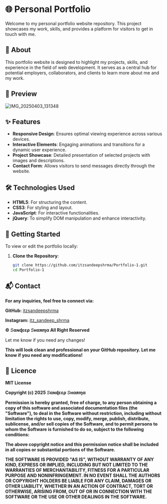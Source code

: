 # 🌐 Personal Portfolio

Welcome to my personal portfolio website repository. This project showcases my work, skills, and provides a platform for visitors to get in touch with me.

## 📖 About

This portfolio website is designed to highlight my projects, skills, and experience in the field of web development. It serves as a central hub for potential employers, collaborators, and clients to learn more about me and my work.

## 📸 Preview

![IMG_20250403_131348](https://github.com/user-attachments/assets/444c1aad-1fbd-4d2e-b207-1208fef2c913)



## ✨ Features

- **Responsive Design**: Ensures optimal viewing experience across various devices.
- **Interactive Elements**: Engaging animations and transitions for a dynamic user experience.
- **Project Showcase**: Detailed presentation of selected projects with images and descriptions.
- **Contact Form**: Allows visitors to send messages directly through the website.

## 🛠️ Technologies Used

- **HTML5**: For structuring the content.
- **CSS3**: For styling and layout.
- **JavaScript**: For interactive functionalities.
- **jQuery**: To simplify DOM manipulation and enhance interactivity.

## 🚀 Getting Started

To view or edit the portfolio locally:

1. **Clone the Repository**:
   ```bash
   git clone https://github.com/itzsandeepshrma/Portfolio-1.git
   cd Portfolio-1

## 📬 Contact

**For any inquiries, feel free to connect via:**

**GitHub:** [itzsandeepshrma](https://github.com/itzsandeepshrma)

**Instagram:** [itz_sandeep_shrma](https://instagram.com/itz_sandeep_shrma)

**© 𝚂αɴɖεερ 𝚂ʜαяɱα All Right Reserved**

Let me know if you need any changes!

**This will look clean and professional on your GitHub repository. Let me know if you need any modifications!**

## 📝 Licence 
  
**MIT License**

**Copyright (c) 2025 𝚂αɴɖεερ 𝚂ʜαяɱα**

**Permission is hereby granted, free of charge, to any person obtaining a copy
of this software and associated documentation files (the "Software"), to deal
in the Software without restriction, including without limitation the rights
to use, copy, modify, merge, publish, distribute, sublicense, and/or sell
copies of the Software, and to permit persons to whom the Software is
furnished to do so, subject to the following conditions:**

**The above copyright notice and this permission notice shall be included in all
copies or substantial portions of the Software.**

**THE SOFTWARE IS PROVIDED "AS IS", WITHOUT WARRANTY OF ANY KIND, EXPRESS OR
IMPLIED, INCLUDING BUT NOT LIMITED TO THE WARRANTIES OF MERCHANTABILITY,
FITNESS FOR A PARTICULAR PURPOSE AND NONINFRINGEMENT. IN NO EVENT SHALL THE
AUTHORS OR COPYRIGHT HOLDERS BE LIABLE FOR ANY CLAIM, DAMAGES OR OTHER
LIABILITY, WHETHER IN AN ACTION OF CONTRACT, TORT OR OTHERWISE, ARISING FROM,
OUT OF OR IN CONNECTION WITH THE SOFTWARE OR THE USE OR OTHER DEALINGS IN THE
SOFTWARE.**
